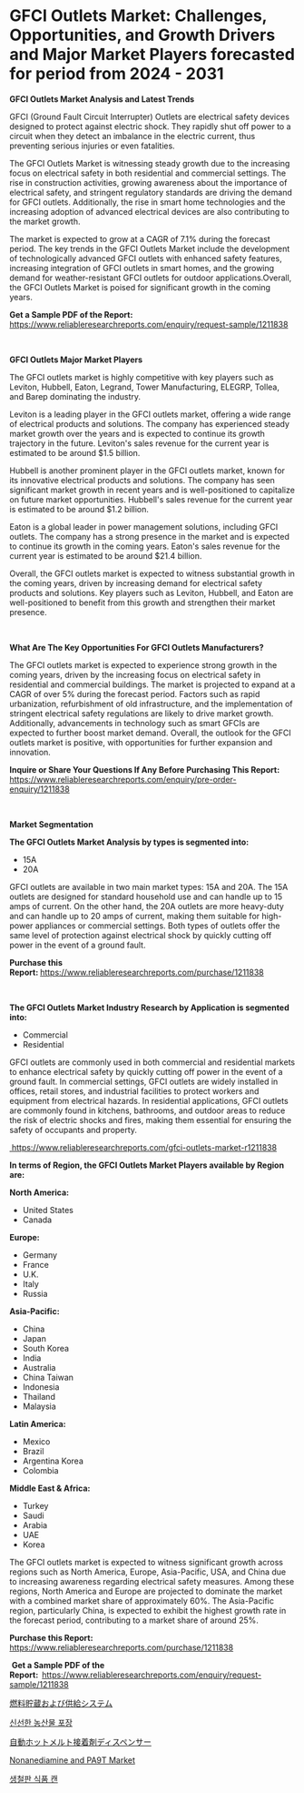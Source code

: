 <p><h1>GFCI Outlets Market: Challenges, Opportunities, and Growth Drivers and Major Market Players forecasted for period from 2024 - 2031</h1></p><p><strong>GFCI Outlets Market Analysis and Latest Trends</strong></p>
<p><p>GFCI (Ground Fault Circuit Interrupter) Outlets are electrical safety devices designed to protect against electric shock. They rapidly shut off power to a circuit when they detect an imbalance in the electric current, thus preventing serious injuries or even fatalities.</p><p>The GFCI Outlets Market is witnessing steady growth due to the increasing focus on electrical safety in both residential and commercial settings. The rise in construction activities, growing awareness about the importance of electrical safety, and stringent regulatory standards are driving the demand for GFCI outlets. Additionally, the rise in smart home technologies and the increasing adoption of advanced electrical devices are also contributing to the market growth.</p><p>The market is expected to grow at a CAGR of 7.1% during the forecast period. The key trends in the GFCI Outlets Market include the development of technologically advanced GFCI outlets with enhanced safety features, increasing integration of GFCI outlets in smart homes, and the growing demand for weather-resistant GFCI outlets for outdoor applications.Overall, the GFCI Outlets Market is poised for significant growth in the coming years.</p></p>
<p><strong>Get a Sample PDF of the Report:&nbsp;</strong> <a href="https://www.reliableresearchreports.com/enquiry/request-sample/1211838">https://www.reliableresearchreports.com/enquiry/request-sample/1211838</a></p>
<p>&nbsp;</p>
<p><strong>GFCI Outlets Major Market Players</strong></p>
<p><p>The GFCI outlets market is highly competitive with key players such as Leviton, Hubbell, Eaton, Legrand, Tower Manufacturing, ELEGRP, Tollea, and Barep dominating the industry.</p><p>Leviton is a leading player in the GFCI outlets market, offering a wide range of electrical products and solutions. The company has experienced steady market growth over the years and is expected to continue its growth trajectory in the future. Leviton's sales revenue for the current year is estimated to be around $1.5 billion.</p><p>Hubbell is another prominent player in the GFCI outlets market, known for its innovative electrical products and solutions. The company has seen significant market growth in recent years and is well-positioned to capitalize on future market opportunities. Hubbell's sales revenue for the current year is estimated to be around $1.2 billion.</p><p>Eaton is a global leader in power management solutions, including GFCI outlets. The company has a strong presence in the market and is expected to continue its growth in the coming years. Eaton's sales revenue for the current year is estimated to be around $21.4 billion.</p><p>Overall, the GFCI outlets market is expected to witness substantial growth in the coming years, driven by increasing demand for electrical safety products and solutions. Key players such as Leviton, Hubbell, and Eaton are well-positioned to benefit from this growth and strengthen their market presence.</p></p>
<p>&nbsp;</p>
<p><strong>What Are The Key Opportunities For GFCI Outlets Manufacturers?</strong></p>
<p><p>The GFCI outlets market is expected to experience strong growth in the coming years, driven by the increasing focus on electrical safety in residential and commercial buildings. The market is projected to expand at a CAGR of over 5% during the forecast period. Factors such as rapid urbanization, refurbishment of old infrastructure, and the implementation of stringent electrical safety regulations are likely to drive market growth. Additionally, advancements in technology such as smart GFCIs are expected to further boost market demand. Overall, the outlook for the GFCI outlets market is positive, with opportunities for further expansion and innovation.</p></p>
<p><strong>Inquire or Share Your Questions If Any Before Purchasing This Report:</strong> <a href="https://www.reliableresearchreports.com/enquiry/pre-order-enquiry/1211838">https://www.reliableresearchreports.com/enquiry/pre-order-enquiry/1211838</a></p>
<p>&nbsp;</p>
<p><strong>Market Segmentation</strong></p>
<p><strong>The GFCI Outlets Market Analysis by types is segmented into:</strong></p>
<p><ul><li>15A</li><li>20A</li></ul></p>
<p><p>GFCI outlets are available in two main market types: 15A and 20A. The 15A outlets are designed for standard household use and can handle up to 15 amps of current. On the other hand, the 20A outlets are more heavy-duty and can handle up to 20 amps of current, making them suitable for high-power appliances or commercial settings. Both types of outlets offer the same level of protection against electrical shock by quickly cutting off power in the event of a ground fault.</p></p>
<p><strong>Purchase this Report:&nbsp;</strong><a href="https://www.reliableresearchreports.com/purchase/1211838">https://www.reliableresearchreports.com/purchase/1211838</a></p>
<p>&nbsp;</p>
<p><strong>The GFCI Outlets Market Industry Research by Application is segmented into:</strong></p>
<p><ul><li>Commercial</li><li>Residential</li></ul></p>
<p><p>GFCI outlets are commonly used in both commercial and residential markets to enhance electrical safety by quickly cutting off power in the event of a ground fault. In commercial settings, GFCI outlets are widely installed in offices, retail stores, and industrial facilities to protect workers and equipment from electrical hazards. In residential applications, GFCI outlets are commonly found in kitchens, bathrooms, and outdoor areas to reduce the risk of electric shocks and fires, making them essential for ensuring the safety of occupants and property.</p></p>
<p><a href="https://www.reliableresearchreports.com/gfci-outlets-market-r1211838">&nbsp;https://www.reliableresearchreports.com/gfci-outlets-market-r1211838</a></p>
<p><strong>In terms of Region, the GFCI Outlets Market Players available by Region are:</strong></p>
<p>
    <p> <strong> North America: </strong>
        <ul>
            <li>United States</li>
            <li>Canada</li>
        </ul>
        </p> 
    <p> <strong> Europe: </strong>
        <ul>
            <li>Germany</li>
            <li>France</li>
            <li>U.K.</li>
            <li>Italy</li>
            <li>Russia</li>
        </ul>
        </p> 
    <p> <strong> Asia-Pacific: </strong>
        <ul>
            <li>China</li>
            <li>Japan</li>
            <li>South Korea</li>
            <li>India</li>
            <li>Australia</li>
            <li>China Taiwan</li>
            <li>Indonesia</li>
            <li>Thailand</li>
            <li>Malaysia</li>
        </ul>
        </p> 
    <p> <strong> Latin America: </strong>
        <ul>
            <li>Mexico</li>
            <li>Brazil</li>
            <li>Argentina Korea</li>
            <li>Colombia</li>
        </ul>
        </p> 
    <p> <strong> Middle East & Africa: </strong>
        <ul>
            <li>Turkey</li>
            <li>Saudi</li>
            <li>Arabia</li>
            <li>UAE</li>
            <li>Korea</li>
        </ul>
    </p>
    </p>
<p><p>The GFCI outlets market is expected to witness significant growth across regions such as North America, Europe, Asia-Pacific, USA, and China due to increasing awareness regarding electrical safety measures. Among these regions, North America and Europe are projected to dominate the market with a combined market share of approximately 60%. The Asia-Pacific region, particularly China, is expected to exhibit the highest growth rate in the forecast period, contributing to a market share of around 25%.</p></p>
<p><strong>Purchase this Report: </strong><a href="https://www.reliableresearchreports.com/purchase/1211838">https://www.reliableresearchreports.com/purchase/1211838</a></p>
<p>&nbsp;<strong>Get a Sample PDF of the Report:&nbsp;&nbsp;</strong><a href="https://www.reliableresearchreports.com/enquiry/request-sample/1211838">https://www.reliableresearchreports.com/enquiry/request-sample/1211838</a></p>
<p><strong></strong></p>
<p><p><a href="https://github.com/oafhukehf4709715/Market-Research-Report-List-2/blob/main/5155669101660.md">燃料貯蔵および供給システム</a></p><p><a href="https://github.com/solomonbode85/Market-Research-Report-List-1/blob/main/734042195217.md">신선한 농산물 포장</a></p><p><a href="https://github.com/LuzHills1972/Market-Research-Report-List-1/blob/main/1169944101659.md">自動ホットメルト接着剤ディスペンサー</a></p><p><a href="https://github.com/Whitneyboyettebo9kiw7yr13/Market-Research-Report-List-2/blob/main/nonanediamine-and-pa9t-market.md">Nonanediamine and PA9T Market</a></p><p><a href="https://github.com/PhilToryphy7876567/Market-Research-Report-List-2/blob/main/273638795216.md">생철판 식품 캔</a></p></p>